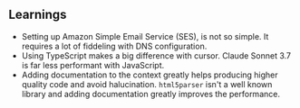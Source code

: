 ## Learnings

- Setting up Amazon Simple Email Service (SES), is not so simple. It requires a lot of fiddeling with DNS configuration.
- Using TypeScript makes a big difference with cursor. Claude Sonnet 3.7 is far less performant with JavaScript.
- Adding documentation to the context greatly helps producing higher quality code and avoid halucination. `html5parser` isn't a well known library and adding documentation greatly improves the performance.

